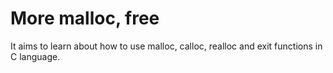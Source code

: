 # More malloc, free
It aims to learn about how to use malloc, calloc, realloc and exit functions in C language.
